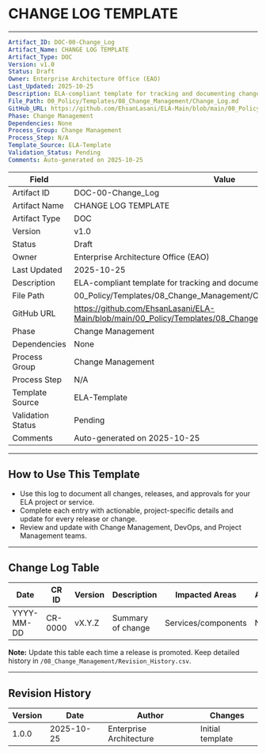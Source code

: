 
# CHANGE LOG TEMPLATE

---
```yaml
Artifact_ID: DOC-00-Change_Log
Artifact_Name: CHANGE LOG TEMPLATE
Artifact_Type: DOC
Version: v1.0
Status: Draft
Owner: Enterprise Architecture Office (EAO)
Last_Updated: 2025-10-25
Description: ELA-compliant template for tracking and documenting change history
File_Path: 00_Policy/Templates/08_Change_Management/Change_Log.md
GitHub_URL: https://github.com/EhsanLasani/ELA-Main/blob/main/00_Policy/Templates/08_Change_Management/Change_Log.md
Phase: Change Management
Dependencies: None
Process_Group: Change Management
Process_Step: N/A
Template_Source: ELA-Template
Validation_Status: Pending
Comments: Auto-generated on 2025-10-25
```

| **Field**         | **Value**                                                                 |
|-------------------|---------------------------------------------------------------------------|
| Artifact ID       | DOC-00-Change_Log                                                         |
| Artifact Name     | CHANGE LOG TEMPLATE                                                       |
| Artifact Type     | DOC                                                                       |
| Version           | v1.0                                                                      |
| Status            | Draft                                                                     |
| Owner             | Enterprise Architecture Office (EAO)                                      |
| Last Updated      | 2025-10-25                                                                |
| Description       | ELA-compliant template for tracking and documenting change history         |
| File Path         | 00_Policy/Templates/08_Change_Management/Change_Log.md                    |
| GitHub URL        | https://github.com/EhsanLasani/ELA-Main/blob/main/00_Policy/Templates/08_Change_Management/Change_Log.md |
| Phase             | Change Management                                                         |
| Dependencies      | None                                                                      |
| Process Group     | Change Management                                                         |
| Process Step      | N/A                                                                       |
| Template Source   | ELA-Template                                                              |
| Validation Status | Pending                                                                   |
| Comments          | Auto-generated on 2025-10-25                                              |

---

## How to Use This Template
- Use this log to document all changes, releases, and approvals for your ELA project or service.
- Complete each entry with actionable, project-specific details and update for every release or change.
- Review and update with Change Management, DevOps, and Project Management teams.

---

## Change Log Table
| Date       | CR ID   | Version | Description         | Impacted Areas      | Approver |
|------------|--------|---------|---------------------|---------------------|----------|
| YYYY-MM-DD | CR-0000| vX.Y.Z  | Summary of change   | Services/components | Name     |

**Note:** Update this table each time a release is promoted. Keep detailed history in `/08_Change_Management/Revision_History.csv`.

---

## Revision History
| Version | Date       | Author                  | Changes         |
|---------|------------|-------------------------|-----------------|
| 1.0.0   | 2025-10-25 | Enterprise Architecture | Initial template|

